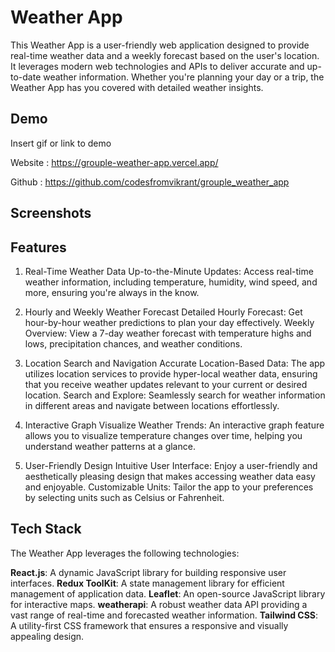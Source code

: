 
# Weather App

This Weather App is a user-friendly web application designed to provide real-time weather data and a weekly forecast based on the user's location. It leverages modern web technologies and APIs to deliver accurate and up-to-date weather information. Whether you're planning your day or a trip, the Weather App has you covered with detailed weather insights.




## Demo

Insert gif or link to demo


Website : https://grouple-weather-app.vercel.app/

Github : https://github.com/codesfromvikrant/grouple_weather_app

## Screenshots







## Features

1. Real-Time Weather Data
Up-to-the-Minute Updates: Access real-time weather information, including temperature, humidity, wind speed, and more, ensuring you're always in the know.

2. Hourly and Weekly Weather Forecast
Detailed Hourly Forecast: Get hour-by-hour weather predictions to plan your day effectively.
Weekly Overview: View a 7-day weather forecast with temperature highs and lows, precipitation chances, and weather conditions.

3. Location Search and Navigation
Accurate Location-Based Data: The app utilizes location services to provide hyper-local weather data, ensuring that you receive weather updates relevant to your current or desired location.
Search and Explore: Seamlessly search for weather information in different areas and navigate between locations effortlessly.

4. Interactive Graph
Visualize Weather Trends: An interactive graph feature allows you to visualize temperature changes over time, helping you understand weather patterns at a glance.

5. User-Friendly Design
Intuitive User Interface: Enjoy a user-friendly and aesthetically pleasing design that makes accessing weather data easy and enjoyable.
Customizable Units: Tailor the app to your preferences by selecting units such as Celsius or Fahrenheit.

## Tech Stack



The Weather App leverages the following technologies:

**React.js**: A dynamic JavaScript library for building responsive user interfaces.
**Redux ToolKit**: A state management library for efficient management of application data.
**Leaflet**: An open-source JavaScript library for interactive maps.
**weatherapi**: A robust weather data API providing a vast range of real-time and forecasted weather information.
**Tailwind CSS**: A utility-first CSS framework that ensures a responsive and visually appealing design.
